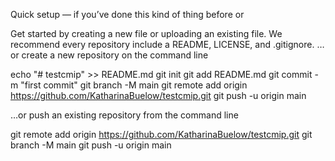 Quick setup — if you’ve done this kind of thing before
or

Get started by creating a new file or uploading an existing file. We recommend every repository include a README, LICENSE, and .gitignore.
…or create a new repository on the command line

echo "# testcmip" >> README.md
git init
git add README.md
git commit -m "first commit"
git branch -M main
git remote add origin https://github.com/KatharinaBuelow/testcmip.git
git push -u origin main

…or push an existing repository from the command line

git remote add origin https://github.com/KatharinaBuelow/testcmip.git
git branch -M main
git push -u origin main